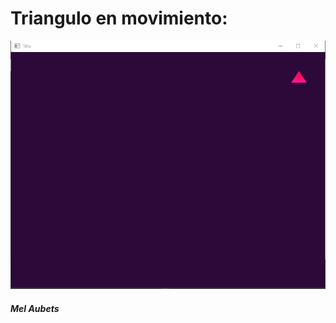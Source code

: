 # Triangulo en movimiento:
![Triangulo en movimiento](https://github.com/MelAubets/LearningOpenGL/blob/main/ImagesAndGifs/MovingTriangle.gif?raw=true)

##### Mel Aubets